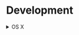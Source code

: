 # Development

<details>
  <summary>OS X</summary>

 - install [homebrew][link#homebrew]

    ```bash
    /bin/bash -c "$(curl -fsSL https://raw.githubusercontent.com/Homebrew/install/HEAD/install.sh)"
    ```

- install [qemu][link#qemu]

    ```bash
    brew install qemu
    ```

- install [vagrant][link#vagrant] and  [vagrant-libvirt][link#vagrant-libvirt]
    
    1. update path 
        ```bash
        echo 'export PATH="/usr/local/opt/libiconv/bin:$PATH"' >> ~/.zshrc  && \
        echo 'export LDFLAGS="-L/usr/local/opt/libiconv/lib"' >> ~/.zshrc && \
        echo 'export CPPFLAGS="-I/usr/local/opt/libiconv/include"' >> ~/.zshrc && \
        echo 'export VAGRANT_DEFAULT_PROVIDER=kvm' >> ~/.zshrc
        echo 'export CONFIGURE_ARGS="with-ldflags=-L/opt/vagrant/embedded/lib with-libvirt-lib=$(brew --prefix libvirt)/lib with-libvirt-include=$(brew --prefix libvirt)/include"' >> ~/.zshrc && \
        echo 'export PATH="/opt/vagrant/embedded/bin:$PATH"' >> ~/.zshrc
        ```

    2. install
        ```bash
        brew install --cask vagrant && \
        brew install libiconv gcc libvirt && \
        vagrant plugin install vagrant-libvirt
        ```

- install [packer][link#packert]

    ```bash
    brew tap hashicorp/tap  && \
    brew install hashicorp/tap/packer
    ```
    
</details>

[link#homebrew]: https://brew.sh/
[link#qemu]: https://www.qemu.org/
[link#vagrant]: https://www.vagrantup.com/
[link#vagrant-libvirt]: https://github.com/vagrant-libvirt/vagrant-libvirt
[link#packer]: https://www.packer.io/

[link#dart]: https://dart.dev/
[link#protobuf]: https://developers.google.com/protocol-buffers
